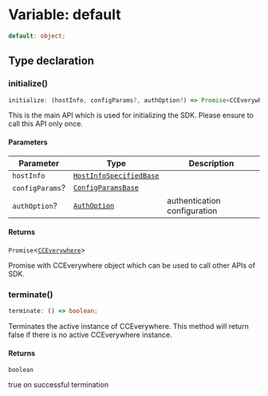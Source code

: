 # Variable: default

```ts
default: object;
```

## Type declaration

### initialize()

```ts
initialize: (hostInfo, configParams?, authOption?) => Promise<CCEverywhere>;
```

This is the main API which is used for initializing the SDK.
Please ensure to call this API only once.

#### Parameters

| Parameter | Type | Description |
| ------ | ------ | ------ |
| `hostInfo` | [`HostInfoSpecifiedBase`](../../../../../shared/src/types/HostInfo.types/interfaces/host-info-specified-base.md) |  |
| `configParams`? | [`ConfigParamsBase`](../../../../../shared/src/types/HostInfo.types/interfaces/config-params-base.md) |  |
| `authOption`? | [`AuthOption`](../../../../../shared/src/types/Authentication.types/type-aliases/auth-option.md) | authentication configuration |

#### Returns

`Promise`<[`CCEverywhere`](../classes/cc-everywhere.md)\>

Promise with CCEverywhere object which can be used to call other APIs of SDK.

### terminate()

```ts
terminate: () => boolean;
```

Terminates the active instance of CCEverywhere.
This method will return false if there is no active CCEverywhere instance.

#### Returns

`boolean`

true on successful termination
